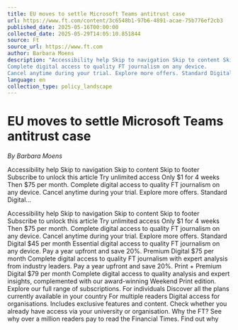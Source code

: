 ```yaml
---
title: EU moves to settle Microsoft Teams antitrust case
url: https://www.ft.com/content/3c6548b1-97b6-4891-acae-75b776ef2cb3
published_date: 2025-05-16T00:00:00
collected_date: 2025-05-29T14:05:10.851844
source: Ft
source_url: https://www.ft.com
author: Barbara Moens
description: "Accessibility help Skip to navigation Skip to content Skip to footer Subscribe to unlock this article Try unlimited access Only $1 for 4 weeks Then $75 per month.
Complete digital access to quality FT journalism on any device.
Cancel anytime during your trial. Explore more offers. Standard Digital..."
language: en
collection_type: policy_landscape
---
```


# EU moves to settle Microsoft Teams antitrust case

*By Barbara Moens*

Accessibility help Skip to navigation Skip to content Skip to footer Subscribe to unlock this article Try unlimited access Only $1 for 4 weeks Then $75 per month.
Complete digital access to quality FT journalism on any device.
Cancel anytime during your trial. Explore more offers. Standard Digital...

Accessibility help Skip to navigation Skip to content Skip to footer Subscribe to unlock this article Try unlimited access Only $1 for 4 weeks Then $75 per month.
Complete digital access to quality FT journalism on any device.
Cancel anytime during your trial. Explore more offers. Standard Digital $45 per month Essential digital access to quality FT journalism on any device. Pay a year upfront and save 20%. Premium Digital $75 per month Complete digital access to quality FT journalism with expert analysis from industry leaders. Pay a year upfront and save 20%. Print + Premium Digital $79 per month Complete digital access to quality analysis and expert insights, complemented with our award-winning Weekend Print edition. Explore our full range of subscriptions. For individuals Discover all the plans currently available in your country For multiple readers Digital access for organisations. Includes exclusive features and content. Check whether you already have access via your university or organisation. Why the FT? See why over a million readers pay to read the Financial Times. Find out why